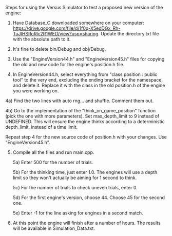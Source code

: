 Steps for using the Versus Simulator to test a proposed new version of the engine:

1) Have Database_C downloaded somewhere on your computer: https://drive.google.com/file/d/1f0q-X5edDGx_Rh-TuJIHSRoRlc2R1WED/view?usp=sharing. Update the directory.txt file with the absolute path to it.

2) It's fine to delete bin/Debug and obj/Debug.

3) Use the "EngineVersion44.h" and "EngineVersion45.h" files for copying the old and new code for the engine's position.h file.

4) In EngineVersion44.h, select everything from "class position : public tool" to the very end, excluding the ending bracket for the namespace, and delete it. Replace it with the class in the old position.h of the engine you were working on.

  4a) Find the two lines with auto rng... and shuffle. Comment them out.
  
  4b) Go to the implementation of the "think_on_game_position" function (pick the one with more parameters). Set max_depth_limit to 9 instead of UNDEFINED. This will ensure the engine thinks according to a deterministic depth_limit, instead of a time limit.

Repeat step 4 for the new source code of position.h with your changes. Use "EngineVersion45.h".

5) Compile all the files and run main.cpp.  

    5a) Enter 500 for the number of trials.
  
    5b) For the thinking time, just enter 1.0. The engines will use a depth limit so they won't actually be aiming for 1 second to think.
  
    5c) For the number of trials to check uneven trials, enter 0.
  
    5d) For the first engine's version, choose 44. Choose 45 for the second one.
  
    5e) Enter -1 for the line asking for engines in a second match.
 
6) At this point the engine will finish after a number of hours. The results will be available in Simulation_Data.txt.
